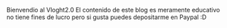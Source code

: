 Bienvendio al Vloght2.0
El contenido de este blog es meramente educativo no tiene fines de lucro pero si gusta puedes depositarme en Paypal :D